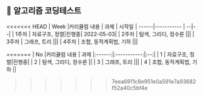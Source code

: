 ##  🍎 알고리즘 코딩테스트

<<<<<<< HEAD
| Week |커리큘럼 내용 | 과제 | 시작일
| ------|----------- | --|--|
| 1주차 | 자료구조, 정렬|진행중| 2022-05-03|
| 2주차 | 탐색, 그리디, 정수론 |||
| 3주차 | 그래프, 트리 |||
| 4주차 | 조합, 동적계획법, 기하 |||

=======
| No |커리큘럼 내용 | 과제 
|:------:|:-----------:|:--:|
| 1 | 자료구조, 정렬|진행중|
| 2 | 탐색, 그리디, 정수론 ||
| 3 | 그래프, 트리 |||
| 4 | 조합, 동적계획법, 기하 ||
>>>>>>> 7eea6911c8e951e0a591e7a93682f52a40c5bf4e
